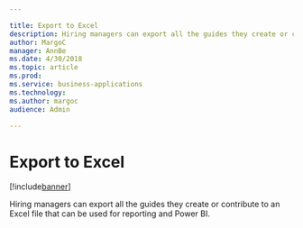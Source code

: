 ```yaml
---

title: Export to Excel
description: Hiring managers can export all the guides they create or contribute to an Excel file that can be used for reporting and Power BI.
author: MargoC
manager: AnnBe
ms.date: 4/30/2018
ms.topic: article
ms.prod: 
ms.service: business-applications
ms.technology: 
ms.author: margoc
audience: Admin

---
```

#  Export to Excel




[!include[banner](../../../includes/banner.md)]

Hiring managers can export all the guides they create or contribute to an Excel
file that can be used for reporting and Power BI.
